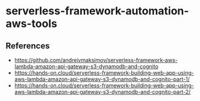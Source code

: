 # serverless-framework-automation-aws-tools

## References

- https://github.com/andreivmaksimov/serverless-framework-aws-lambda-amazon-api-gateway-s3-dynamodb-and-cognito
- https://hands-on.cloud/serverless-framework-building-web-app-using-aws-lambda-amazon-api-gateway-s3-dynamodb-and-cognito-part-1/
- https://hands-on.cloud/serverless-framework-building-web-app-using-aws-lambda-amazon-api-gateway-s3-dynamodb-and-cognito-part-2/
